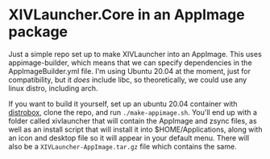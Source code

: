 # XIVLauncher.Core in an AppImage package

Just a simple repo set up to make XIVLauncher into an AppImage. This uses appimage-builder, which means that we can specify dependencies in the AppImageBuilder.yml file. I'm using Ubuntu 20.04 at the moment, just for compatibility, but it *does* include libc, so theoretically, we could use any linux distro, including arch.

If you want to build it yourself, set up an ubuntu 20.04 container with [distrobox](https://distrobox.it), clone the repo, and run `./make-appimage.sh`. You'll end up with a folder called xivlauncher that will contain the AppImage and zsync files, as well as an install script that will install it into $HOME/Applications, along with an icon and desktop file so it will appear in your default menu. There will also be a `XIVLauncher-AppImage.tar.gz` file which contains the same.